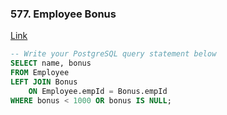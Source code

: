 ### 577. Employee Bonus

[Link]()

```sql
-- Write your PostgreSQL query statement below
SELECT name, bonus
FROM Employee
LEFT JOIN Bonus
    ON Employee.empId = Bonus.empId
WHERE bonus < 1000 OR bonus IS NULL;
```
